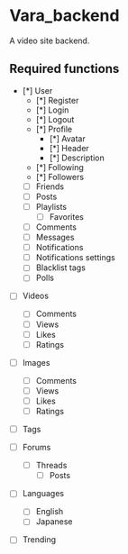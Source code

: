 # Vara_backend
 A video site backend.

## Required functions

- [*] User
  - [*] Register
  - [*] Login
  - [*] Logout
  - [*] Profile
    - [*] Avatar
    - [*] Header
    - [*] Description
  - [*] Following
  - [*] Followers
  - [ ] Friends
  - [ ] Posts
  - [ ] Playlists
    - [ ] Favorites
  - [ ] Comments
  - [ ] Messages
  - [ ] Notifications
  - [ ] Notifications settings
  - [ ] Blacklist tags
  - [ ] Polls
- [ ] Videos
  - [ ] Comments
  - [ ] Views
  - [ ] Likes
  - [ ] Ratings
- [ ] Images
  - [ ] Comments
  - [ ] Views
  - [ ] Likes
  - [ ] Ratings
- [ ] Tags
- [ ] Forums
  - [ ] Threads
    - [ ] Posts
- [ ] Languages
  - [ ] English
  - [ ] Japanese
- [ ] Trending

